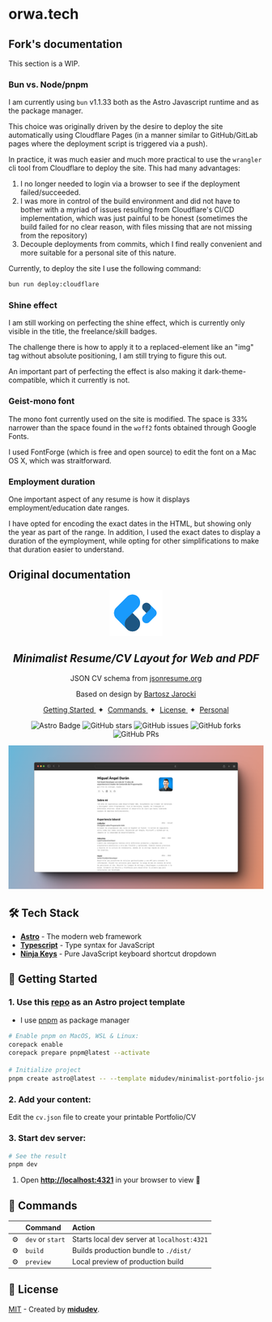 # orwa.tech

## Fork's documentation

This section is a WIP.

### Bun vs. Node/pnpm

I am currently using `bun` v1.1.33 both as the Astro Javascript runtime and as the package manager.

This choice was originally driven by the desire to deploy the site automatically using Cloudflare Pages (in a manner similar to GitHub/GitLab pages where the deployment script is triggered via a push).

In practice, it was much easier and much more practical to use the `wrangler` cli tool from Cloudflare to deploy the site. This had many advantages:

1. I no longer needed to login via a browser to see if the deployment failed/succeeded.
2. I was more in control of the build environment and did not have to bother with a myriad of issues resulting from Cloudflare's CI/CD implementation, which was just painful to be honest (sometimes the build failed for no clear reason, with files missing that are not missing from the repository)
3. Decouple deployments from commits, which I find really convenient and more suitable for a personal site of this nature.

Currently, to deploy the site I use the following command:

```bash
bun run deploy:cloudflare
```

### Shine effect

I am still working on perfecting the shine effect, which is currently only visible in the title, the freelance/skill badges.

The challenge there is how to apply it to a replaced-element like an "img" tag without absolute positioning, I am still trying to figure this out.

An important part of perfecting the effect is also making it dark-theme-compatible, which it currently is not.

### Geist-mono font

The mono font currently used on the site is modified. The space is 33% narrower than the space found in the `woff2` fonts obtained through Google Fonts.

I used FontForge (which is free and open source) to edit the font on a Mac OS X, which was straitforward.

### Employment duration

One important aspect of any resume is how it displays employment/education date ranges.

I have opted for encoding the exact dates in the HTML, but showing only the year as part of the range. In addition, I used the exact dates to display a duration of the eymployment, while opting for other simplifications to make that duration easier to understand.

## Original documentation

<div align="center">
<img src="logo.png" height="90px" width="auto" /> 
<h2>
    <em>Minimalist Resume/CV Layout for Web and PDF</em>
</h2>
<p>
JSON CV schema from <a href="https://jsonresume.org/schema/">jsonresume.org</a>
</p>


<p>
Based on design by <a href="https://github.com/BartoszJarocki/cv">Bartosz Jarocki</a>

</p>

</div>

<div align="center">
    <a href="#-getting-started">
        Getting Started
    </a>
    <span>&nbsp;✦&nbsp;</span>
    <a href="#-commands">
        Commands
    </a>
    <span>&nbsp;✦&nbsp;</span>
    <a href="#-license">
        License
    </a>
    <span>&nbsp;✦&nbsp;</span>
    <a href="https://midu.dev">
        Personal
    </a>
   
</div>

<p></p>

<div align="center">

![Astro Badge](https://img.shields.io/badge/Astro-BC52EE?logo=astro&logoColor=fff&style=flat)
![GitHub stars](https://img.shields.io/github/stars/midudev/minimalist-portfolio-json)
![GitHub issues](https://img.shields.io/github/issues/midudev/minimalist-portfolio-json)
![GitHub forks](https://img.shields.io/github/forks/midudev/minimalist-portfolio-json)
![GitHub PRs](https://img.shields.io/github/issues-pr/midudev/minimalist-portfolio-json)

</div>

<img src="portada.png"></img>

## 🛠️ Tech Stack

- [**Astro**](https://astro.build/) - The modern web framework
- [**Typescript**](https://www.typescriptlang.org/) - Type syntax for JavaScript
- [**Ninja Keys**](https://github.com/ssleptsov/ninja-keys) - Pure JavaScript keyboard shortcut dropdown

## 🚀 Getting Started

### 1. Use this [repo](https://github.com/midudev/minimalist-portfolio-json) as an Astro project template


- I use [pnpm](https://pnpm.io/installation) as package manager

```bash
# Enable pnpm on MacOS, WSL & Linux:
corepack enable
corepack prepare pnpm@latest --activate

# Initialize project
pnpm create astro@latest -- --template midudev/minimalist-portfolio-json
```

### 2. Add your content:
Edit the `cv.json` file to create your printable Portfolio/CV
### 3. Start dev server:

```bash
# See the result
pnpm dev
```


1. Open [**http://localhost:4321**](http://localhost:4321/) in your browser to view 🚀


## 🧞 Commands

|     | Command          | Action                                        |
| :-- | :--------------- | :-------------------------------------------- |
| ⚙️  | `dev` or `start` | Starts local dev server at `localhost:4321`  |
| ⚙️  | `build`          | Builds production bundle to `./dist/`        |
| ⚙️  | `preview`        | Local preview of production build            |


## 🔑 License

[MIT](LICENSE.txt) - Created by [**midudev**](https://midu.dev).
